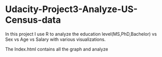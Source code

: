 # Udacity-Project3-Analyze-US-Census-data
In this project I use R to analyze the education level(MS,PhD,Bachelor) vs Sex vs Age vs Salary with various visualizations. 

The Index.html contains all the graph and analyze

